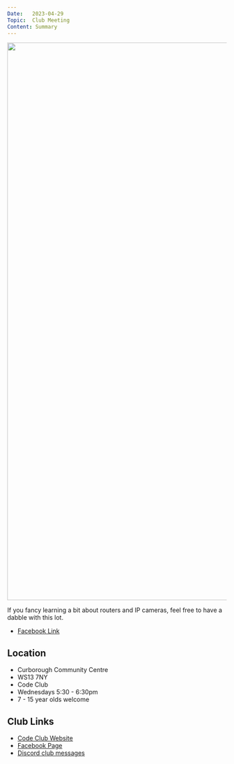 ```yaml
---
Date:   2023-04-29
Topic:  Club Meeting
Content: Summary
---
```

[<img width="720px" height="1280" src="https://scontent.fbhx6-1.fna.fbcdn.net/v/t39.30808-6/343946491_555381460106224_7386730387055453734_n.jpg?stp=cp1_dst-jpg_p720x720&_nc_cat=101&ccb=1-7&_nc_sid=5614bc&_nc_ohc=nKmSyAUW6ckAX-sQXdu&_nc_ht=scontent.fbhx6-1.fna&edm=AKK4YLsEAAAA&oh=00_AfDu5zwlTy8rLhcW9J5wEbeWkDx7E9xmIgmtF5ER2FsvoQ&oe=652BDE78"/>](https://scontent.fbhx6-1.fna.fbcdn.net/v/t39.30808-6/343946491_555381460106224_7386730387055453734_n.jpg?stp=cp1_dst-jpg_p720x720&_nc_cat=101&ccb=1-7&_nc_sid=5614bc&_nc_ohc=nKmSyAUW6ckAX-sQXdu&_nc_ht=scontent.fbhx6-1.fna&edm=AKK4YLsEAAAA&oh=00_AfDu5zwlTy8rLhcW9J5wEbeWkDx7E9xmIgmtF5ER2FsvoQ&oe=652BDE78)

If you fancy learning a bit about routers and IP cameras, feel free to have a dabble with this lot.

* [Facebook Link](https://www.facebook.com/720665616418529/posts/743101074174983)

## Location

* Curborough Community Centre
* WS13 7NY
* Code Club
* Wednesdays 5:30 - 6:30pm
* 7 - 15 year olds welcome

## Club Links

* [Code Club Website](https://lichfield-code-club.github.io/)
* [Facebook Page](https://www.facebook.com/LichfieldCoders)
* [Discord club messages](https://discord.gg/szz6xGK)
